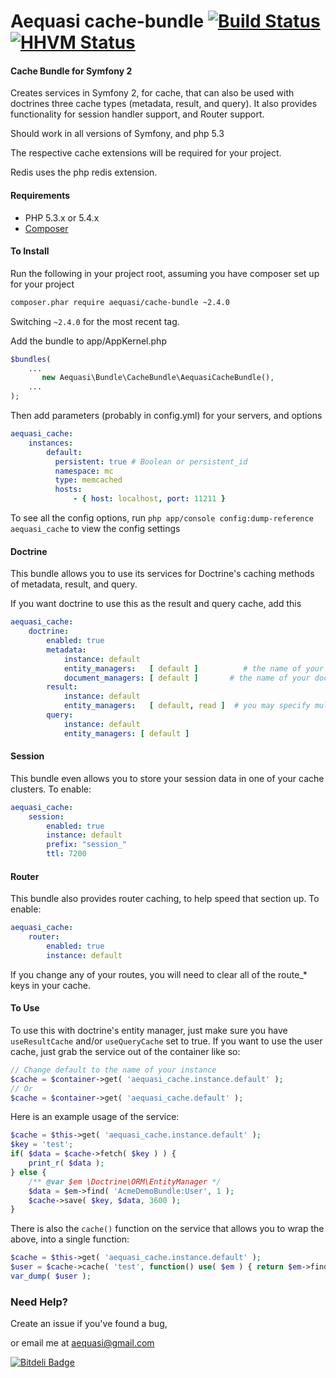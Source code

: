 Aequasi cache-bundle [![Build Status](https://travis-ci.org/aequasi/cache-bundle.png?branch=master)](https://travis-ci.org/aequasi/cache-bundle) [![HHVM Status](http://hhvm.h4cc.de/badge/aequasi/cache-bundle.svg)](http://hhvm.h4cc.de/package/aequasi/cache-bundle)
====================

#### Cache Bundle for Symfony 2

Creates services in Symfony 2, for cache, that can also be used with doctrines three cache types (metadata, result, and query). It also provides functionality for session handler support, and Router support.

Should work in all versions of Symfony, and php 5.3

The respective cache extensions will be required for your project.

Redis uses the php redis extension.

#### Requirements

- PHP 5.3.x or 5.4.x
- [Composer](http://getcomposer.org)

#### To Install

Run the following in your project root, assuming you have composer set up for your project
```sh
composer.phar require aequasi/cache-bundle ~2.4.0
```

Switching `~2.4.0` for the most recent tag.

Add the bundle to app/AppKernel.php

```php
$bundles(
    ...
       new Aequasi\Bundle\CacheBundle\AequasiCacheBundle(),
    ...
);
```

Then add parameters (probably in config.yml) for your servers, and options

```yml
aequasi_cache:
    instances:
        default:
          persistent: true # Boolean or persistent_id
          namespace: mc
          type: memcached
          hosts:
              - { host: localhost, port: 11211 }
```

To see all the config options, run `php app/console config:dump-reference aequasi_cache` to view the config settings


#### Doctrine

This bundle allows you to use its services for Doctrine's caching methods of metadata, result, and query.

If you want doctrine to use this as the result and query cache, add this

```yml
aequasi_cache:
    doctrine:
        enabled: true
        metadata:
            instance: default
            entity_managers:   [ default ]          # the name of your entity_manager connection
            document_managers: [ default ]       # the name of your document_manager connection
        result:
            instance: default
            entity_managers:   [ default, read ]  # you may specify multiple entity_managers
        query:
            instance: default
            entity_managers: [ default ]
```

#### Session

This bundle even allows you to store your session data in one of your cache clusters. To enable:

```yml
aequasi_cache:
    session:
        enabled: true
        instance: default
        prefix: "session_"
        ttl: 7200
```

#### Router

This bundle also provides router caching, to help speed that section up. To enable:

```yml
aequasi_cache:
    router:
        enabled: true
        instance: default
```

If you change any of your routes, you will need to clear all of the route_* keys in your cache.


#### To Use

To use this with doctrine's entity manager, just make sure you have `useResultCache` and/or `useQueryCache` set to true. If you want to use the user cache, just grab the service out of the container like so:

```php
// Change default to the name of your instance
$cache = $container->get( 'aequasi_cache.instance.default' );
// Or
$cache = $container->get( 'aequasi_cache.default' );
```

Here is an example usage of the service:

```php
$cache = $this->get( 'aequasi_cache.instance.default' );
$key = 'test';
if( $data = $cache->fetch( $key ) ) {
    print_r( $data );
} else {
    /** @var $em \Doctrine\ORM\EntityManager */
    $data = $em->find( 'AcmeDemoBundle:User', 1 );
    $cache->save( $key, $data, 3600 );
}
```

There is also the `cache()` function on the service that allows you to wrap the above, into a single function:

```php
$cache = $this->get( 'aequasi_cache.instance.default' );
$user = $cache->cache( 'test', function() use( $em ) { return $em->find( "AcmeDemoBundle:User", 1 ); }, 3600 );
var_dump( $user );
```

### Need Help?

Create an issue if you've found a bug,

or email me at aequasi@gmail.com


[![Bitdeli Badge](https://d2weczhvl823v0.cloudfront.net/aequasi/cache-bundle/trend.png)](https://bitdeli.com/free "Bitdeli Badge")


